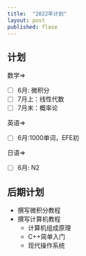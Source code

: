 ```yaml
---
title:  "2022年计划"
layout: post
published: flase
---
```


## 计划
数学=>
- [ ] 6月: 微积分
- [ ] 7月上：线性代数
- [ ] 7月末：概率论

英语=>
- [ ] 6月:1000单词，EFE初


日语=>
- [ ] 6月: N2


## 后期计划
- 撰写微积分教程
- 撰写计算机教程
    - 计算机组成原理
    - C++简单入门
    - 现代操作系统
